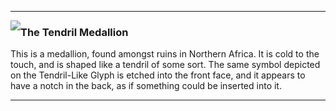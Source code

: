 
---

<img src="{{site.baseurl}}/assets/medallion.png" style="float: left; max-width: 25%; max-height: 4em">

### The Tendril Medallion ###
This is a medallion, found amongst ruins in Northern Africa.
It is cold to the touch, and is shaped like a tendril of some sort.
The same symbol depicted on the Tendril-Like Glyph is etched into the front face,
and it appears to have a notch in the back, as if something could be inserted into it.

---
